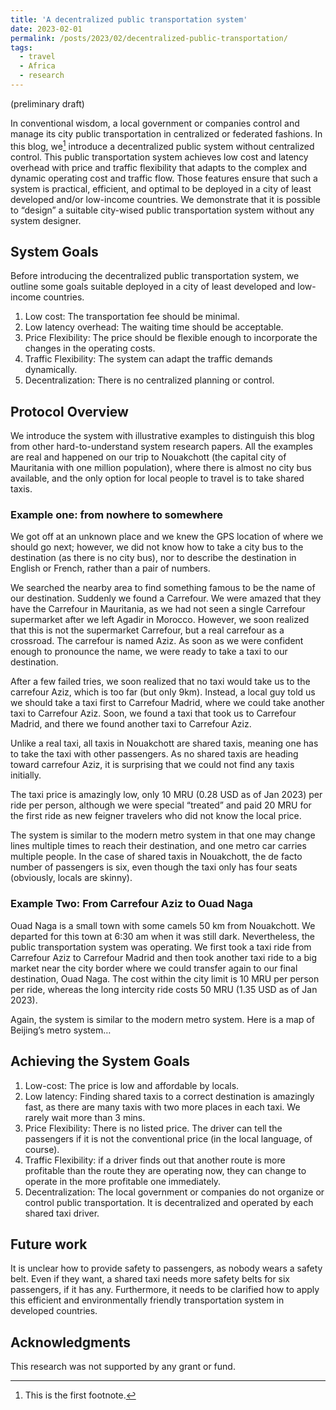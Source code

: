 ```yaml
---
title: 'A decentralized public transportation system'
date: 2023-02-01
permalink: /posts/2023/02/decentralized-public-transportation/
tags:
  - travel
  - Africa
  - research
---
```


(preliminary draft)


In conventional wisdom, a local government or companies control and manage its city public transportation in centralized or federated fashions. In this blog, we[^1] introduce a decentralized public system without centralized control. This public transportation system achieves low cost and latency overhead with price and traffic flexibility that adapts to the complex and dynamic operating cost and traffic flow. Those features ensure that such a system is practical, efficient, and optimal to be deployed in a city of least developed and/or low-income countries. We demonstrate that it is possible to “design” a suitable city-wised public transportation system without any system designer.

## System Goals

Before introducing the decentralized public transportation system, we outline some goals suitable deployed in a city of least developed and low-income countries.
1.	Low cost: The transportation fee should be minimal.
2.	Low latency overhead: The waiting time should be acceptable. 
3.	Price Flexibility: The price should be flexible enough to incorporate the changes in the operating costs.
4.	Traffic Flexibility: The system can adapt the traffic demands dynamically. 
5.	Decentralization: There is no centralized planning or control. 

## Protocol Overview

We introduce the system with illustrative examples to distinguish this blog from other hard-to-understand system research papers. All the examples are real and happened on our trip to Nouakchott (the capital city of Mauritania with one million population), where there is almost no city bus available, and the only option for local people to travel is to take shared taxis.

### Example one: from nowhere to somewhere

We got off at an unknown place and we knew the GPS location of where we should go next; however, we did not know how to take a city bus to the destination (as there is no city bus), nor to describe the destination in English or French, rather than a pair of numbers. 

We searched the nearby area to find something famous to be the name of our destination. Suddenly we found a Carrefour. We were amazed that they have the Carrefour in Mauritania, as we had not seen a single Carrefour supermarket after we left Agadir in Morocco. However, we soon realized that this is not the supermarket Carrefour, but a real carrefour as a crossroad. The carrefour is named Aziz. As soon as we were confident enough to pronounce the name, we were ready to take a taxi to our destination.

After a few failed tries, we soon realized that no taxi would take us to the carrefour Aziz, which is too far (but only 9km). Instead, a local guy told us we should take a taxi first to Carrefour Madrid, where we could take another taxi to Carrefour Aziz. Soon, we found a taxi that took us to Carrefour Madrid, and there we found another taxi to Carrefour Aziz.

Unlike a real taxi, all taxis in Nouakchott are shared taxis, meaning one has to take the taxi with other passengers. As no shared taxis are heading toward carrefour Aziz, it is surprising that we could not find any taxis initially. 

The taxi price is amazingly low, only 10 MRU (0.28 USD as of Jan 2023) per ride per person, although we were special “treated” and paid 20 MRU for the first ride as new feigner travelers who did not know the local price. 

The system is similar to the modern metro system in that one may change lines multiple times to reach their destination, and one metro car carries multiple people. In the case of shared taxis in Nouakchott, the de facto number of passengers is six, even though the taxi only has four seats (obviously, locals are skinny).

### Example Two: From Carrefour Aziz to Ouad Naga

Ouad Naga is a small town with some camels 50 km from Nouakchott. We departed for this town at 6:30 am when it was still dark. Nevertheless, the public transportation system was operating. We first took a taxi ride from Carrefour Aziz to Carrefour Madrid and then took another taxi ride to a big market near the city border where we could transfer again to our final destination, Ouad Naga. The cost within the city limit is 10 MRU per person per ride, whereas the long intercity ride costs 50 MRU (1.35 USD as of Jan 2023).

Again, the system is similar to the modern metro system. Here is a map of Beijing’s metro system…

## Achieving the System Goals

1.	Low-cost: The price is low and affordable by locals.
2.	Low latency: Finding shared taxis to a correct destination is amazingly fast, as there are many taxis with two more places in each taxi. We rarely wait more than 3 mins. 
3.	Price Flexibility: There is no listed price. The driver can tell the passengers if it is not the conventional price (in the local language, of course).
4.	Traffic Flexibility: if a driver finds out that another route is more profitable than the route they are operating now, they can change to operate in the more profitable one immediately.
5.	Decentralization: The local government or companies do not organize or control public transportation. It is decentralized and operated by each shared taxi driver. 

## Future work

It is unclear how to provide safety to passengers, as nobody wears a safety belt. Even if they want, a shared taxi needs more safety belts for six passengers, if it has any. Furthermore, it needs to be clarified how to apply this efficient and environmentally friendly transportation system in developed countries. 

## Acknowledgments

This research was not supported by any grant or fund.

[^1]: This is the first footnote.
